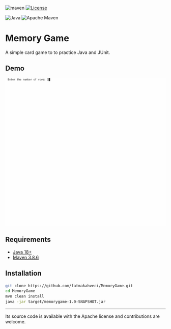 ![maven](https://github.com/fatmakahveci/MemoryGame/actions/workflows/main.yml/badge.svg)
[![License](https://img.shields.io/badge/License-Apache_2.0-blue.svg)](https://opensource.org/licenses/Apache-2.0)

![Java](https://img.shields.io/badge/java-%23ED8B00.svg?style=for-the-badge&logo=java&logoColor=white)
![Apache Maven](https://img.shields.io/badge/Apache%20Maven-C71A36?style=for-the-badge&logo=Apache%20Maven&logoColor=white)

# Memory Game

A simple card game to to practice Java and JUnit.

## Demo

![demo.gif](demo.gif)

## Requirements

- [Java 18+](https://www.oracle.com/java/technologies/javase/jdk18-archive-downloads.html)
- [Maven 3.8.6](https://maven.apache.org/install.html)

## Installation

```bash
git clone https://github.com/fatmakahveci/MemoryGame.git
cd MemoryGame
mvn clean install
java -jar target/memorygame-1.0-SNAPSHOT.jar
```

---

Its source code is available with the Apache license and contributions are welcome.
